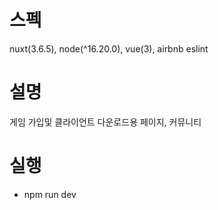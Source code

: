 # 스펙
nuxt(3.6.5), node(^16.20.0), vue(3), airbnb eslint


# 설명
게임 가입및 클라이언트 다운로드용 페이지, 커뮤니티

# 실행
- npm run dev
